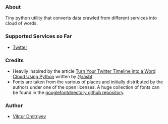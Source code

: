 ### About
Tiny python utility that converts data crawled from different services into cloud of words.

### Supported Services so Far
* [Twitter](https://twitter.com/)

### Credits
* Heavily inspired by the article [Turn Your Twitter Timeline into a Word Cloud Using Python](http://sebastianraschka.com/Articles/2014_twitter_wordcloud.html#A.-Downloading-Your-Twitter-Timeline-Tweets) written by [@rasbt](https://github.com/rasbt)
* Fonts are taken from the various of places and initially distributed by the authors under one of the open licenses. A huge collection of fonts can be found in the [googlefontdirectory github repository](https://github.com/w0ng/googlefontdirectory).

### Author
* [Viktor Dmitriyev](https://github.com/vdmitriyev)

